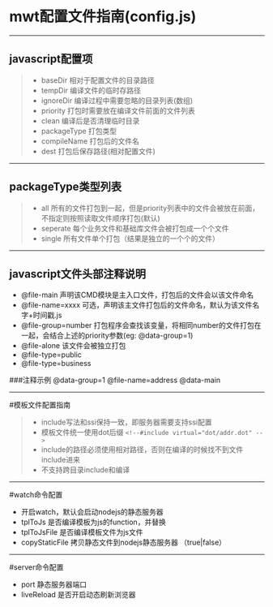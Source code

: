 # mwt配置文件指南(config.js)

---
## javascript配置项
> * baseDir       相对于配置文件的目录路径
> * tempDir       编译文件的临时存路径
> * ignoreDir     编译过程中需要忽略的目录列表(数组)
> * priority      打包时需要放在编译文件前面的文件列表
> * clean         编译后是否清理临时目录
> * packageType   打包类型
> * compileName   打包后的文件名
> * dest          打包后保存路径(相对配置文件)

---
## packageType类型列表
> * all   	所有的文件打包到一起，但是priority列表中的文件会被放在前面，不指定则按照读取文件顺序打包(默认)
> * seperate  每个业务文件和基础库文件会被打包成一个个文件
> * single  所有文件单个打包（结果是独立的一个个的文件）

---
## javascript文件头部注释说明

 - @file-main   		声明该CMD模块是主入口文件，打包后的文件会以该文件命名
 - @file-name=xxxx   	可选，声明该主文件打包后的文件命名，默认为该文件名字+时间戳.js
 - @file-group=number   打包程序会查找该变量，将相同number的文件打包在一起，会结合上述的priority参数(eg: @data-group=1)
 - @file-alone  		该文件会被独立打包
 - @file-type=public
 - @file-type=business

###注释示例
	@data-group=1
  	@file-name=address
  	@data-main

----------

 #模板文件配置指南
 	
> - include写法和ssi保持一致，即服务器需要支持ssi配置
> - 模板文件统一使用dot后缀 `<!--#include virtual="dot/addr.dot" -->`
> - include的路径必须使用相对路径，否则在编译的时候找不到文件include进来
> - 不支持跨目录include和编译
 

----------

 #watch命令配置
 - 开启watch，默认会启动nodejs的静态服务器
 - tplToJs 是否编译模板为js的function，并替换
 - tplToJsFile	是否编译模板文件为js文件
 - copyStaticFile	拷贝静态文件到nodejs静态服务器 （true|false）

----------


 #server命令配置
 - port	静态服务器端口
 - liveReload	是否开启动态刷新浏览器